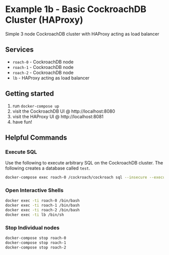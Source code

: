 # Example 1b - Basic CockroachDB Cluster (HAProxy)
Simple 3 node CockroachDB cluster with HAProxy acting as load balancer

## Services
* `roach-0` - CockroachDB node
* `roach-1` - CockroachDB node
* `roach-2` - CockroachDB node
* `lb` - HAProxy acting as load balancer

## Getting started
1) run `docker-compose up`
2) visit the CockroachDB UI @ http://localhost:8080
2) visit the HAProxy UI @ http://localhost:8081
3) have fun!

## Helpful Commands

### Execute SQL
Use the following to execute arbitrary SQL on the CockroachDB cluster.  The following creates a database called `test`.
```bash
docker-compose exec roach-0 /cockroach/cockroach sql --insecure --execute="CREATE DATABASE movr;"
```

### Open Interactive Shells
```bash
docker exec -ti roach-0 /bin/bash
docker exec -ti roach-1 /bin/bash
docker exec -ti roach-2 /bin/bash
docker exec -ti lb /bin/sh
```

### Stop Individual nodes
```bash
docker-compose stop roach-0
docker-compose stop roach-1
docker-compose stop roach-2
```